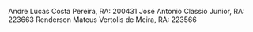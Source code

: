 Andre Lucas Costa Pereira, RA: 200431
José Antonio Classio Junior, RA: 223663
Renderson Mateus Vertolis de Meira, RA: 223566
